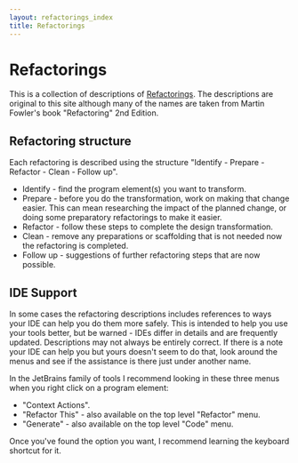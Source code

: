```yaml
---
layout: refactorings_index
title: Refactorings
---
```


# Refactorings

This is a collection of descriptions of [Refactorings](https://refactoring.com/). The descriptions are original to this site although many of the names are taken from Martin Fowler's book "Refactoring" 2nd Edition.

## Refactoring structure
Each refactoring is described using the structure "Identify - Prepare - Refactor - Clean - Follow up".

* Identify - find the program element(s) you want to transform.
* Prepare - before you do the transformation, work on making that change easier. This can mean researching the impact of the planned change, or doing some preparatory refactorings to make it easier.
* Refactor - follow these steps to complete the design transformation.
* Clean - remove any preparations or scaffolding that is not needed now the refactoring is completed.
* Follow up - suggestions of further refactoring steps that are now possible.

## IDE Support
In some cases the refactoring descriptions includes references to ways your IDE can help you do them more safely. This is intended to help you use your tools better, but be warned - IDEs differ in details and are frequently updated. Descriptions may not always be entirely correct. If there is a note your IDE can help you but yours doesn't seem to do that, look around the menus and see if the assistance is there just under another name.

In the JetBrains family of tools I recommend looking in these three menus when you right click on a program element:
* "Context Actions".
* "Refactor This" - also available on the top level "Refactor" menu.
* "Generate" - also available on the top level "Code" menu.

Once you've found the option you want, I recommend learning the keyboard shortcut for it.
